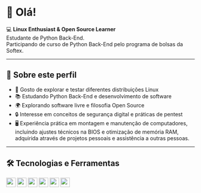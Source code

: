 # 👋 Olá!

💻 **Linux Enthusiast & Open Source Learner**  
Estudante de Python Back-End.  
Participando de curso de Python Back-End pelo programa de bolsas da Softex.

---

## 🚀 Sobre este perfil
- 🐧 Gosto de explorar e testar diferentes distribuições Linux  
- 📚 Estudando Python Back-End e desenvolvimento de software  
- 🌍 Explorando software livre e filosofia Open Source  
- 🔒 Interesse em conceitos de segurança digital e práticas de pentest  
- 🖥️ Experiência prática em montagem e manutenção de computadores, incluindo ajustes técnicos na BIOS e otimização de memória RAM, adquirida através de projetos pessoais e assistência a outras pessoas.

---

## 🛠️ Tecnologias e Ferramentas
<p float="left">
  <img src="https://img.shields.io/badge/Linux-Enthusiast-green?logo=linux" height="25"/>
  <img src="https://img.shields.io/badge/Open%20Source-Learner-blue?logo=opensourceinitiative" height="25"/>
  <img src="https://img.shields.io/badge/Python-Programmer-yellow?logo=python" height="25"/>
  <img src="https://img.shields.io/badge/Git-Version%20Control-orange?logo=git" height="25"/>
  <img src="https://img.shields.io/badge/VS%20Code-Editor-blue?logo=visualstudiocode" height="25"/>
  <img src="https://img.shields.io/badge/VirtualBox-VM-purple?logo=virtualbox" height="25"/>
</p>

